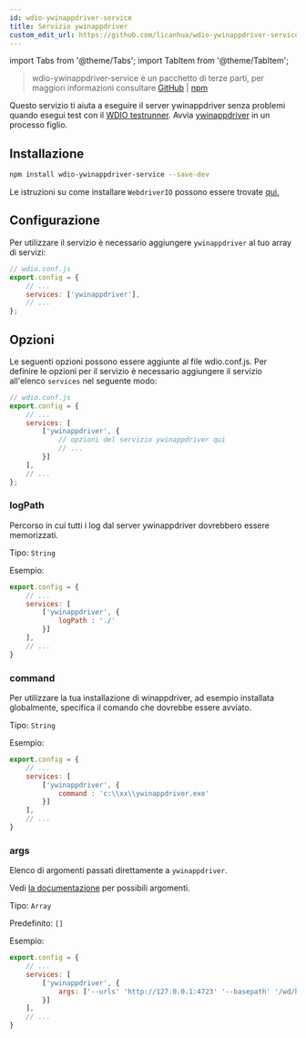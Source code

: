 ```yaml
---
id: wdio-ywinappdriver-service
title: Servizio ywinappdriver
custom_edit_url: https://github.com/licanhua/wdio-ywinappdriver-service/edit/main/README.md
---
```


import Tabs from '@theme/Tabs';
import TabItem from '@theme/TabItem';

> wdio-ywinappdriver-service è un pacchetto di terze parti, per maggiori informazioni consultare [GitHub](https://github.com/licanhua/wdio-ywinappdriver-service) | [npm](https://www.npmjs.com/package/wdio-ywinappdriver-service)

Questo servizio ti aiuta a eseguire il server ywinappdriver senza problemi quando esegui test con il [WDIO testrunner](https://webdriver.io/guide/testrunner/gettingstarted.html). Avvia [ywinappdriver](https://github.com/licanhua/YWinAppDriver) in un processo figlio.

## Installazione

```bash
npm install wdio-ywinappdriver-service --save-dev
```

Le istruzioni su come installare `WebdriverIO` possono essere trovate [qui.](https://webdriver.io/docs/gettingstarted.html)

## Configurazione

Per utilizzare il servizio è necessario aggiungere `ywinappdriver` al tuo array di servizi:

```js
// wdio.conf.js
export.config = {
    // ...
    services: ['ywinappdriver'],
    // ...
};
```

## Opzioni

Le seguenti opzioni possono essere aggiunte al file wdio.conf.js. Per definire le opzioni per il servizio è necessario aggiungere il servizio all'elenco `services` nel seguente modo:

```js
// wdio.conf.js
export.config = {
    // ...
    services: [
        ['ywinappdriver', {
            // opzioni del servizio ywinappdriver qui
            // ...
        }]
    ],
    // ...
};
```

### logPath

Percorso in cui tutti i log dal server ywinappdriver dovrebbero essere memorizzati.

Tipo: `String`

Esempio:

```js
export.config = {
    // ...
    services: [
        ['ywinappdriver', {
            logPath : './'
        }]
    ],
    // ...
}
```

### command

Per utilizzare la tua installazione di winappdriver, ad esempio installata globalmente, specifica il comando che dovrebbe essere avviato.

Tipo: `String`

Esempio:

```js
export.config = {
    // ...
    services: [
        ['ywinappdriver', {
            command : 'c:\\xx\\ywinappdriver.exe'
        }]
    ],
    // ...
}
```

### args

Elenco di argomenti passati direttamente a `ywinappdriver`.

Vedi [la documentazione](https://github.com/licanhua/ywinappdriver) per possibili argomenti.

Tipo: `Array`

Predefinito: `[]`

Esempio:

```js
export.config = {
    // ...
    services: [
        ['ywinappdriver', {
            args: ['--urls' 'http://127.0.0.1:4723' '--basepath' '/wd/hub']
        }]
    ],
    // ...
}
```